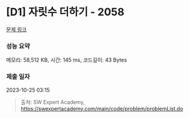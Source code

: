 # [D1] 자릿수 더하기 - 2058 

[문제 링크](https://swexpertacademy.com/main/code/problem/problemDetail.do?contestProbId=AV5QPRjqA10DFAUq) 

### 성능 요약

메모리: 58,512 KB, 시간: 145 ms, 코드길이: 43 Bytes

### 제출 일자

2023-10-25 03:15



> 출처: SW Expert Academy, https://swexpertacademy.com/main/code/problem/problemList.do